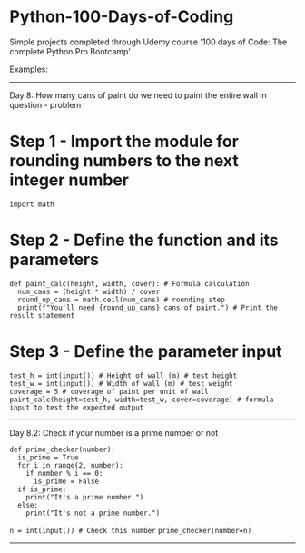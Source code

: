 # Python-100-Days-of-Coding
Simple projects completed through Udemy course '100 days of Code: The complete Python Pro Bootcamp'


Examples:

___
Day 8: How many cans of paint do we need to paint the entire wall in question - problem

# Step 1 - Import the module for rounding numbers to the next integer number
`import math`

# Step 2 - Define the function and its parameters
`def paint_calc(height, width, cover): # Formula calculation`  
`  num_cans = (height * width) / cover`  
`  round_up_cans = math.ceil(num_cans) # rounding step`  
`  print(f"You'll need {round_up_cans} cans of paint.") # Print the result statement`  

# Step 3 - Define the parameter input
`test_h = int(input()) # Height of wall (m) # test height`  
`test_w = int(input()) # Width of wall (m) # test weight`  
`coverage = 5 # coverage of paint per unit of wall`  
`paint_calc(height=test_h, width=test_w, cover=coverage) # formula input to test the expected output`  

___


Day 8.2: Check if your number is a prime number or not

`def prime_checker(number):`  
`  is_prime = True`  
`  for i in range(2, number):`  
`    if number % i == 0:`  
`      is_prime = False`  
`  if is_prime:`  
`    print("It's a prime number.")`  
`  else:`  
`    print("It's not a prime number.")`  


`n = int(input()) # Check this number` 
`prime_checker(number=n)`

___











